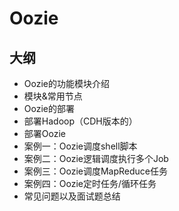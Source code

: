 # Oozie

## 大纲
* Oozie的功能模块介绍
* 模块&常用节点
* Oozie的部署
* 部署Hadoop（CDH版本的）
* 部署Oozie
* 案例一：Oozie调度shell脚本
* 案例二：Oozie逻辑调度执行多个Job
* 案例三：Oozie调度MapReduce任务
* 案例四：Oozie定时任务/循环任务
* 常见问题以及面试题总结